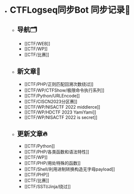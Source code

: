 - # CTFLogseq同步Bot 同步记录🤖
  - ## 导航🗂️
    - [[CTF/WEB]]
    - [[CTF/WP]]
    - [[CTF/比赛]]
  - ## 新文章🎉
    - [[CTF/PHP/正则匹配回溯次数绕过]]
    - [[CTF/WP/CTFShow/极限命令执行系列]]
    - [[CTF/Python/URLEncode]]
    - [[CTF/CISCN2023分区赛]]
    - [[CTF/WP/NISACTF 2022 middlerce]]
    - [[CTF/WP/HDCTF 2023 YamiYami]]
    - [[CTF/WP/NISACTF 2022 is secret]]
  - ## 更新文章🔥
    - [[CTF/Python]]
    - [[CTF/PHP/各类函数和语法特性]]
    - [[CTF/WP]]
    - [[CTF/PHP/用处特殊的函数]]
    - [[CTF/Shell/利用进制转换构造无字母payload]]
    - [[CTF/PHP]]
    - [[CTF/比赛]]
    - [[CTF/SSTI/Jinja/绕过]]
